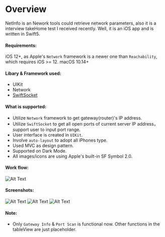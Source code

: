 # Overview
NetInfo is an Nework tools could retrieve network parameters, also it is a interview takeHome test I received recently. Well, it is an iOS app and is written in Swift5.


#### Requirements: 
iOS 12+, as Apple's `Network` framework is a newer one than `Reachability`, which requires iOS >= 12.
macOS 10.14+

#### Libary & Framework used:
- UIKit
- Network
- [SwiftSocket](https://github.com/swiftsocket/SwiftSocket)

  
#### What is supported:
- Utilize `Network` framework to get gateway(router)'s IP address.
- Utilize `SwiftSocket` to get all open ports of current server IP address，support user to input port range.
- User interface is created in `UIKit`.
- Involve `auto-layout` to adopt all iPhones type.
- Used MVC as design pattern.
- Supported on Dark Mode.
- All images/icons are using Apple's built-in SF Symbol 2.0.

#### Work flow:
![Alt Text](https://img9.doubanio.com/view/photo/l/JcwF4BO266PNqkJwrjSSng/46200905/x2623128486.jpg)


#### Screenshots:
![Alt Text](https://img9.doubanio.com/view/photo/l/uBK3sndLDGO4hBgIpNRxYA/46200905/x2623106626.jpg)
![Alt Text](https://img9.doubanio.com/view/photo/l/ahQhP3-ucVdBQ_xDo2uODQ/46200905/x2623106625.jpg)
![Alt Text](https://img9.doubanio.com/view/photo/l/kzvdx8VuwxbR9-J7atDgjA/46200905/x2623106624.jpg)

#### Note:
- Only `Gateway Info` & `Port Scan` is functional now. Other functions in the tableView are just placeholder.
